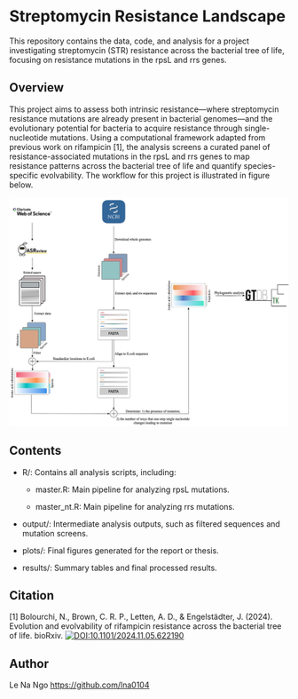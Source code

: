 # Streptomycin Resistance Landscape
This repository contains the data, code, and analysis for a project investigating streptomycin (STR) resistance across the bacterial tree of life, focusing on resistance mutations in the rpsL and rrs genes.

## Overview
This project aims to assess both intrinsic resistance—where streptomycin resistance mutations are already present in bacterial genomes—and the evolutionary potential for bacteria to acquire resistance through single-nucleotide mutations. Using a computational framework adapted from previous work on rifampicin [1], the analysis screens a curated panel of resistance-associated mutations in the rpsL and rrs genes to map resistance patterns across the bacterial tree of life and quantify species-specific evolvability. The workflow for this project is illustrated in figure below.

![The diagram of this project workflow](plots/Workflow.jpg)


## Contents

- R/: Contains all analysis scripts, including:

  - master.R: Main pipeline for analyzing rpsL mutations.

  - master_nt.R: Main pipeline for analyzing rrs mutations.

- output/: Intermediate analysis outputs, such as filtered sequences and mutation screens.

- plots/: Final figures generated for the report or thesis.

- results/: Summary tables and final processed results.


## Citation

[1] Bolourchi, N., Brown, C. R. P., Letten, A. D., & Engelstädter, J. (2024). Evolution and evolvability of rifampicin resistance across the bacterial tree of life. bioRxiv. 
[![DOI:10.1101/2024.11.05.622190](https://zenodo.org/badge/DOI/10.1101/2024.11.05.622190.svg)](https://doi.org/10.1101/2024.11.05.622190)

## Author
Le Na Ngo <https://github.com/lna0104>




